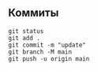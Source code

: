 ## Коммиты

```
git status
git add .
git commit -m "update"
git branch -M main
git push -u origin main
```
